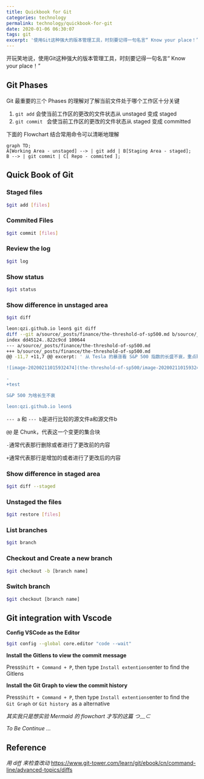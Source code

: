 ```yaml
---
title: Quickbook for Git
categories: technology
permalink: technology/quickbook-for-git
date: 2020-01-06 06:30:07
tags: git
excerpt: '使用Git这种强大的版本管理工具，时刻要记得一句名言“ Know your place！”'
---
```




开玩笑地说，使用Git这种强大的版本管理工具，时刻要记得一句名言“ Know your place！”



## 	Git Phases

Git 最重要的三个 Phases 的理解对了解当前文件处于哪个工作区十分关键

1. `git add`  会使当前工作区的更改的文件状态从 unstaged 变成 staged
2. `git commit ` 会使当前工作区的更改的文件状态从 staged 变成 committed

下面的 Flowchart 结合常用命令可以清晰地理解

```mermaid
graph TD;
A[Working Area - unstaged] --> | git add | B[Staging Area - staged];
B --> | git commit | C[ Repo - commited ];
```



## Quick Book of Git

### Staged files

```bash
$git add [files]
```
### Commited Files
```bash
$git commit [files]
```
### Review the log

```bash
$git log
```

### Show  status

```bash
$git status
```

### Show difference in unstaged area

```bash
$git diff
```

```bash
leon:qzi.github.io leon$ git diff
diff --git a/source/_posts/finance/the-threshold-of-sp500.md b/source/_posts/finance/the-threshold-of-sp500.md
index dd45124..822c9cd 100644
--- a/source/_posts/finance/the-threshold-of-sp500.md
+++ b/source/_posts/finance/the-threshold-of-sp500.md
@@ -11,7 +11,7 @@ excerpt: ' 从 Tesla 的暴涨看 S&P 500 指数的长盛不衰，重点聊指

![image-20200211015932474](the-threshold-of-sp500/image-20200211015932474.png)

-
+test

S&P 500 为啥长生不衰

leon:qzi.github.io leon$ 
```

`--- a` 和 `--- b`是进行比较的源文件a和源文件b

`@@` 是 Chunk，代表这一个变更的集合块

`-`通常代表那行删除或者进行了更改前的内容

`+`通常代表那行是增加的或者进行了更改后的内容

### Show difference in staged area

```bash
$git diff --staged
```

### Unstaged the files

```bash
$git restore [files]
```
### List branches
```bash
$git branch
```
### Checkout and Create a new branch
```bash
$git checkout -b [branch name]
```
### Switch branch
```bash
$git checkout [branch name]
```

## Git integration with Vscode

**Config VSCode as the Editor**

```bash
$git config --global core.editor "code --wait"
```
**Install the Gitlens to view the commit message**

Press`Shift + Command + P`, then type `Install extentions`enter to find the Gitlens

 **Install the Git Graph to view the commit history**

Press`Shift + Command + P`, then type `Install extentions`enter to find the `Git Graph` or `Git history `as a alternative



_其实我只是想实验 Mermaid 的 flowchart 才写的这篇 つ﹏⊂_

_To Be Continue ..._



## Reference

_用 diff 来检查改动_
https://www.git-tower.com/learn/git/ebook/cn/command-line/advanced-topics/diffs